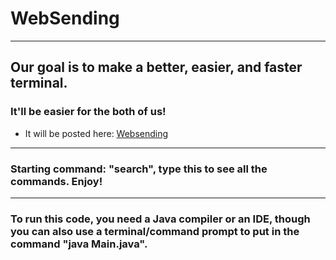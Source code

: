 # WebSending

***

## Our goal is to make a better, easier, and faster terminal.
### It'll be easier for the both of us!
* It will be posted here: [Websending](https://www.dhotspot.dev/websending.html)
***
### Starting command: "search", type this to see all the commands. Enjoy!

***
### To run this code, you need a Java compiler or an IDE, though you can also use a terminal/command prompt to put in the command "java Main.java".
